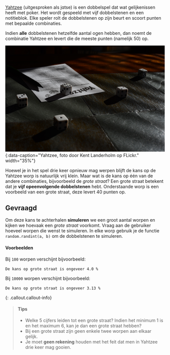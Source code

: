 <a href="https://nl.wikipedia.org/wiki/Yahtzee" target="_blank">Yahtzee</a> (uitgesproken als jɑtse) is een dobbelspel dat wat gelijkenissen heeft met poker. Het wordt gespeeld met vijf dobbelstenen en een notitieblok. Elke speler rolt de dobbelstenen op zijn beurt en scoort punten met bepaalde combinaties.

Indien **alle** dobbelstenen hetzelfde aantal ogen hebben, dan noemt de combinatie Yahtzee en levert die de meeste punten (namelijk 50) op.

![Yahtzee, foto door Kent Landerholm op FLickr.](media/game.jpg "Yahtzee, foto door Kent Landerholm op FLickr."){:data-caption="Yahtzee, foto door Kent Landerholm op FLickr." width="35%"}

Hoewel je in het spel drie keer opnieuw mag werpen blijft de kans op de Yahtzee worp is natuurlijk vrij klein. Maar wat is de kans op één van de andere combinaties, bijvoorbeeld de *grote straat*? Een grote straat betekent dat je **vijf opeenvolgende dobbelstenen** hebt. Onderstaande worp is een voorbeeld van een grote straat, deze levert 40 punten op.

 <span class="mdi mdi-36px mdi-dice-5-outline"></span> <span class="mdi mdi-36px mdi-dice-2-outline"></span> <span class="mdi mdi-36px mdi-dice-1-outline"></span> <span class="mdi mdi-36px mdi-dice-4-outline"></span> <span class="mdi mdi-36px mdi-dice-3-outline"></span>

## Gevraagd
Om deze kans te achterhalen **simuleren** we een groot aantal worpen en kijken we hoevaak een *grote straat* voorkomt. Vraag aan de gebruiker hoeveel worpen die wenst te simuleren. In elke worp gebruik je de functie `random.randint(a, b)` om de dobbelstenen te simuleren.

#### Voorbeelden
Bij `100` worpen verschijnt bijvoorbeeld:

```
De kans op grote straat is ongeveer 4.0 %
```

Bij `10000` worpen verschijnt bijvoorbeeld:

```
De kans op grote straat is ongeveer 3.13 %
```


{: .callout.callout-info}
>#### Tips
>* Welke 5 cijfers leiden tot een grote straat? Indien het minimum 1 is en het maximum 6, kan je dan een grote straat hebben?
>* Bij een grote straat zijn geen enkele twee worpen aan elkaar gelijk.
>* Je moet **geen rekening** houden met het feit dat men in Yahtzee drie keer mag gooien.
